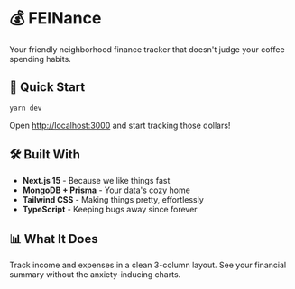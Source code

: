 # 💰 FEINance

Your friendly neighborhood finance tracker that doesn't judge your coffee spending habits.

## 🚀 Quick Start

```bash
yarn dev
```

Open [http://localhost:3000](http://localhost:3000) and start tracking those dollars!

## 🛠️ Built With

- **Next.js 15** - Because we like things fast
- **MongoDB + Prisma** - Your data's cozy home
- **Tailwind CSS** - Making things pretty, effortlessly
- **TypeScript** - Keeping bugs away since forever

## 📊 What It Does

Track income and expenses in a clean 3-column layout. See your financial summary without the anxiety-inducing charts.
